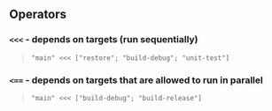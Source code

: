 ## Operators ##

### `<<<` - depends on targets (run sequentially)

> `"main" <<< ["restore"; "build-debug"; "unit-test"]`

### `<==` - depends on targets that are allowed to run in parallel
> `"main" <<< ["build-debug"; "build-release"]`

